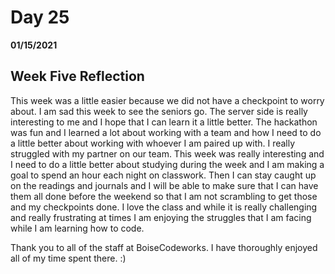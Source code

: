 # Day 25
__01/15/2021__

## Week Five Reflection

This week was a little easier because we did not have a checkpoint to worry about. I am sad this week to see the seniors go. The server side is really interesting to me and I hope that I can learn it a little better. The hackathon was fun and I learned a lot about working with a team and how I need to do a little better about working with whoever I am paired up with. I really struggled with my partner on our team. This week was really interesting and I need to do a little better about studying during the week and I am making a goal to spend an hour each night on classwork. Then I can stay caught up on the readings and journals and I will be able to make sure that I can have them all done before the weekend so that I am not scrambling to get those and my checkpoints done. I love the class and while it is really challenging and really frustrating at times I am enjoying the struggles that I am facing while I am learning how to code. 

Thank you to all of the staff at BoiseCodeworks. I have thoroughly enjoyed all of my time spent there. :)